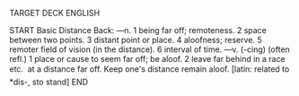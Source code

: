 TARGET DECK
ENGLISH

START
Basic
Distance
Back: —n. 1 being far off; remoteness. 2 space between two points. 3 distant point or place. 4 aloofness; reserve. 5 remoter field of vision (in the distance). 6 interval of time. —v. (-cing) (often refl.) 1 place or cause to seem far off; be aloof. 2 leave far behind in a race etc.  at a distance far off. Keep one's distance remain aloof. [latin: related to *dis-, sto stand]
END
